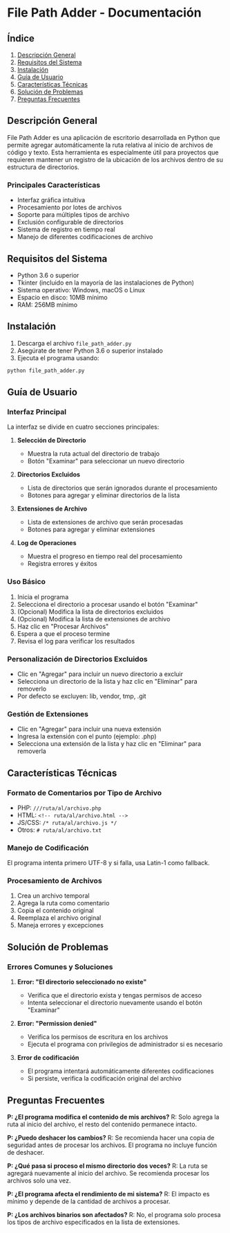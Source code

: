 # File Path Adder - Documentación
## Índice
1. [Descripción General](#descripción-general)
2. [Requisitos del Sistema](#requisitos-del-sistema)
3. [Instalación](#instalación)
4. [Guía de Usuario](#guía-de-usuario)
5. [Características Técnicas](#características-técnicas)
6. [Solución de Problemas](#solución-de-problemas)
7. [Preguntas Frecuentes](#preguntas-frecuentes)

## Descripción General
File Path Adder es una aplicación de escritorio desarrollada en Python que permite agregar automáticamente la ruta relativa al inicio de archivos de código y texto. Esta herramienta es especialmente útil para proyectos que requieren mantener un registro de la ubicación de los archivos dentro de su estructura de directorios.

### Principales Características
- Interfaz gráfica intuitiva
- Procesamiento por lotes de archivos
- Soporte para múltiples tipos de archivo
- Exclusión configurable de directorios
- Sistema de registro en tiempo real
- Manejo de diferentes codificaciones de archivo

## Requisitos del Sistema
- Python 3.6 o superior
- Tkinter (incluido en la mayoría de las instalaciones de Python)
- Sistema operativo: Windows, macOS o Linux
- Espacio en disco: 10MB mínimo
- RAM: 256MB mínimo

## Instalación
1. Descarga el archivo `file_path_adder.py`
2. Asegúrate de tener Python 3.6 o superior instalado
3. Ejecuta el programa usando:
```bash
python file_path_adder.py
```

## Guía de Usuario

### Interfaz Principal
La interfaz se divide en cuatro secciones principales:

1. **Selección de Directorio**
   - Muestra la ruta actual del directorio de trabajo
   - Botón "Examinar" para seleccionar un nuevo directorio

2. **Directorios Excluidos**
   - Lista de directorios que serán ignorados durante el procesamiento
   - Botones para agregar y eliminar directorios de la lista

3. **Extensiones de Archivo**
   - Lista de extensiones de archivo que serán procesadas
   - Botones para agregar y eliminar extensiones

4. **Log de Operaciones**
   - Muestra el progreso en tiempo real del procesamiento
   - Registra errores y éxitos

### Uso Básico
1. Inicia el programa
2. Selecciona el directorio a procesar usando el botón "Examinar"
3. (Opcional) Modifica la lista de directorios excluidos
4. (Opcional) Modifica la lista de extensiones de archivo
5. Haz clic en "Procesar Archivos"
6. Espera a que el proceso termine
7. Revisa el log para verificar los resultados

### Personalización de Directorios Excluidos
- Clic en "Agregar" para incluir un nuevo directorio a excluir
- Selecciona un directorio de la lista y haz clic en "Eliminar" para removerlo
- Por defecto se excluyen: lib, vendor, tmp, .git

### Gestión de Extensiones
- Clic en "Agregar" para incluir una nueva extensión
- Ingresa la extensión con el punto (ejemplo: .php)
- Selecciona una extensión de la lista y haz clic en "Eliminar" para removerla

## Características Técnicas

### Formato de Comentarios por Tipo de Archivo
- PHP: `///ruta/al/archivo.php`
- HTML: `<!-- ruta/al/archivo.html -->`
- JS/CSS: `/* ruta/al/archivo.js */`
- Otros: `# ruta/al/archivo.txt`

### Manejo de Codificación
El programa intenta primero UTF-8 y si falla, usa Latin-1 como fallback.

### Procesamiento de Archivos
1. Crea un archivo temporal
2. Agrega la ruta como comentario
3. Copia el contenido original
4. Reemplaza el archivo original
5. Maneja errores y excepciones

## Solución de Problemas

### Errores Comunes y Soluciones

1. **Error: "El directorio seleccionado no existe"**
   - Verifica que el directorio exista y tengas permisos de acceso
   - Intenta seleccionar el directorio nuevamente usando el botón "Examinar"

2. **Error: "Permission denied"**
   - Verifica los permisos de escritura en los archivos
   - Ejecuta el programa con privilegios de administrador si es necesario

3. **Error de codificación**
   - El programa intentará automáticamente diferentes codificaciones
   - Si persiste, verifica la codificación original del archivo

## Preguntas Frecuentes

**P: ¿El programa modifica el contenido de mis archivos?**
R: Solo agrega la ruta al inicio del archivo, el resto del contenido permanece intacto.

**P: ¿Puedo deshacer los cambios?**
R: Se recomienda hacer una copia de seguridad antes de procesar los archivos. El programa no incluye función de deshacer.

**P: ¿Qué pasa si proceso el mismo directorio dos veces?**
R: La ruta se agregará nuevamente al inicio del archivo. Se recomienda procesar los archivos solo una vez.

**P: ¿El programa afecta el rendimiento de mi sistema?**
R: El impacto es mínimo y depende de la cantidad de archivos a procesar.

**P: ¿Los archivos binarios son afectados?**
R: No, el programa solo procesa los tipos de archivo especificados en la lista de extensiones.